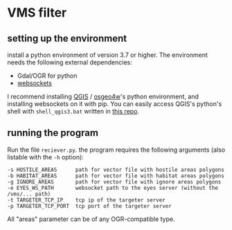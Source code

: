# VMS filter
## setting up the environment
install a python environment of version 3.7 or higher. The environment needs the following external dependencies:

* Gdal/OGR for python
* [websockets](https://websockets.readthedocs.io/en/stable/api.html)
   
I recommend installing [QGIS](https://qgis.org/en/site) / [osgeo4w](https://trac.osgeo.org/osgeo4w/)'s python environment, and installing websockets on it with pip. You can easily access QGIS's python's shell with `shell_qgis3.bat` written in [this repo](https://github.com/talos-gis/osgeo4w_pycharm).
## running the program
Run the file `reciever.py`. the program requires the following arguments (also listable with the `-h` option):
```
-s HOSTILE_AREAS      path for vector file with hostile areas polygons
-b HABITAT_AREAS      path for vector file with habitat areas polygons
-g IGNORE_AREAS       path for vector file with ignore areas polygons
-e EYES_WS_PATH       websocket path to the eyes server (without the /vms/... path)
-t TARGETER_TCP_IP    tcp ip of the targeter server
-p TARGETER_TCP_PORT  tcp port of the targeter server
```

All "areas" parameter can be of any OGR-compatible type.